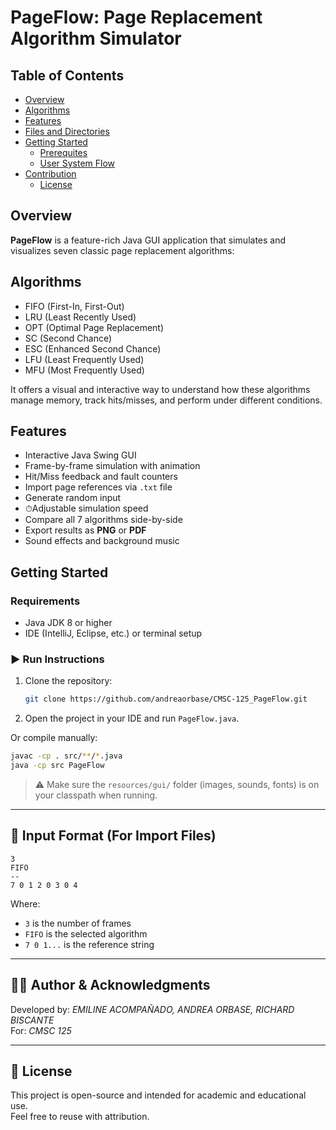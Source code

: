 # PageFlow: Page Replacement Algorithm Simulator

## Table of Contents
- [Overview](#overview)
- [Algorithms](#algorithms)
- [Features](#features)
- [Files and Directories](#files-and-directories)
- [Getting Started](#getting-started)
  - [Prerequites](#prerequisites)
  - [User System Flow](#user-system-flow)
- [Contribution](#contribution)
  - [License](#license)

## Overview
**PageFlow** is a feature-rich Java GUI application that simulates and visualizes seven classic page replacement algorithms:

## Algorithms
- FIFO (First-In, First-Out)  
- LRU (Least Recently Used)  
- OPT (Optimal Page Replacement)  
- SC (Second Chance)  
- ESC (Enhanced Second Chance)  
- LFU (Least Frequently Used)  
- MFU (Most Frequently Used)

It offers a visual and interactive way to understand how these algorithms manage memory, track hits/misses, and perform under different conditions.

## Features
- Interactive Java Swing GUI  
- Frame-by-frame simulation with animation  
- Hit/Miss feedback and fault counters  
- Import page references via `.txt` file  
- Generate random input  
- ⏱Adjustable simulation speed  
- Compare all 7 algorithms side-by-side  
- Export results as **PNG** or **PDF**  
- Sound effects and background music

## Getting Started

### Requirements

- Java JDK 8 or higher
- IDE (IntelliJ, Eclipse, etc.) or terminal setup

### ▶️ Run Instructions

1. Clone the repository:
   ```bash
   git clone https://github.com/andreaorbase/CMSC-125_PageFlow.git
   ```

2. Open the project in your IDE and run `PageFlow.java`.

Or compile manually:

```bash
javac -cp . src/**/*.java
java -cp src PageFlow
```

> ⚠️ Make sure the `resources/gui/` folder (images, sounds, fonts) is on your classpath when running.

---

## 📄 Input Format (For Import Files)

```
3
FIFO
--
7 0 1 2 0 3 0 4
```

Where:
- `3` is the number of frames
- `FIFO` is the selected algorithm
- `7 0 1...` is the reference string

---

## 👨‍💻 Author & Acknowledgments

Developed by: *EMILINE ACOMPAÑADO, ANDREA ORBASE, RICHARD BISCANTE*  
For: *CMSC 125*  

---

## 📃 License

This project is open-source and intended for academic and educational use.  
Feel free to reuse with attribution.
